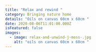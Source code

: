 ```yaml
---
title: "Relax and rewind "
category: Bringing nature home
details: "Oils on canvas 60cm x 60cm "
date: 2020-08-06T11:01:00.000Z
isFeatured: false
images:
  - image: relax-and-unwind-j-moss-.jpg
    alt: "oils on canvas 60cm x 60cm "
---
```

